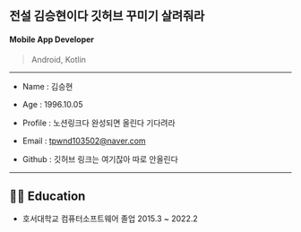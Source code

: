 ## 전설 김승현이다 깃허브 꾸미기 살려줘라
#### Mobile App Developer 
> Android, Kotlin

---

- Name : 김승현 
 
- Age : 1996.10.05 

- Profile : 노션링크다 완성되면 올린다 기다려라 

- Email : tpwnd103502@naver.com 

- Github : 깃허브 링크는 여기잖아 따로 안올린다


---


## 👨‍🎓 Education

- 호서대학교 컴퓨터소프트웨어 졸업 2015.3 ~ 2022.2

<!---
kimq1005/kimq1005 is a ✨ special ✨ repository because its `README.md` (this file) appears on your GitHub profile.
You can click the Preview link to take a look at your changes.
--->
